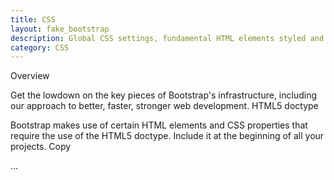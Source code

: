 ```yaml
---
title: CSS
layout: fake_bootstrap
description: Global CSS settings, fundamental HTML elements styled and enhanced with extensible classes, and an advanced grid system.
category: CSS
---
```


Overview

Get the lowdown on the key pieces of Bootstrap's infrastructure, including our approach to better, faster, stronger web development.
HTML5 doctype

Bootstrap makes use of certain HTML elements and CSS properties that require the use of the HTML5 doctype. Include it at the beginning of all your projects.
Copy

<!DOCTYPE html>
<html lang="en">
  ...
</html>
